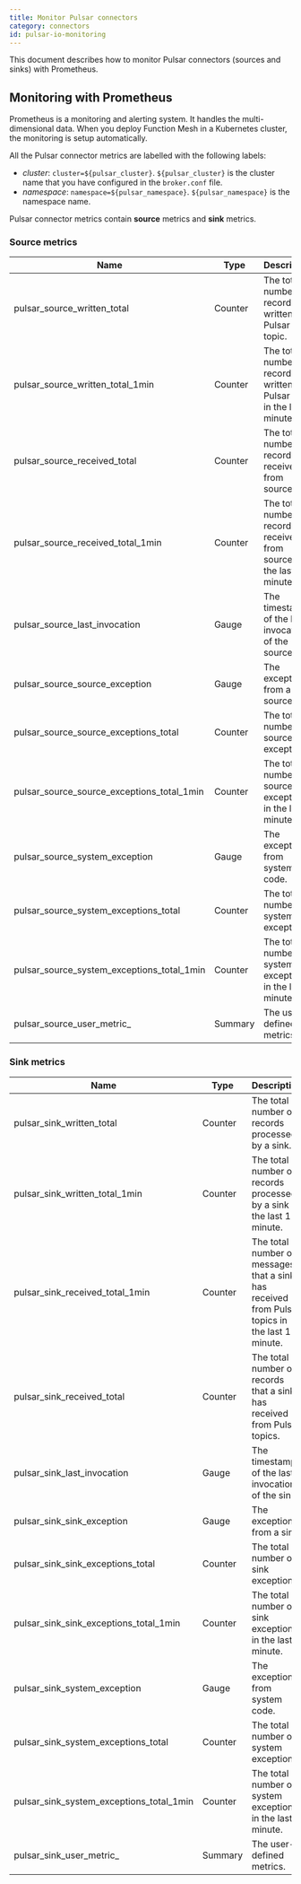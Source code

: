 ```yaml
---
title: Monitor Pulsar connectors
category: connectors
id: pulsar-io-monitoring
---
```


This document describes how to monitor Pulsar connectors (sources and sinks) with Prometheus.

## Monitoring with Prometheus

Prometheus is a monitoring and alerting system. It handles the multi-dimensional data. When you deploy Function Mesh in a Kubernetes cluster, the monitoring is setup automatically.

All the Pulsar connector metrics are labelled with the following labels:

- *cluster*: `cluster=${pulsar_cluster}`. `${pulsar_cluster}` is the cluster name that you have configured in the `broker.conf` file.
- *namespace*: `namespace=${pulsar_namespace}`. `${pulsar_namespace}` is the namespace name.

Pulsar connector metrics contain **source** metrics and **sink** metrics.

### Source metrics

| Name | Type | Description |
|---|---|---|
pulsar_source_written_total|Counter|The total number of records written to a Pulsar topic.
pulsar_source_written_total_1min|Counter|The total number of records written to a Pulsar topic in the last 1 minute.
pulsar_source_received_total|Counter|The total number of records received from source.
pulsar_source_received_total_1min|Counter|The total number of records received from source in the last 1 minute.
pulsar_source_last_invocation|Gauge|The timestamp of the last invocation of the source.
pulsar_source_source_exception|Gauge|The exception from a source.
pulsar_source_source_exceptions_total|Counter|The total number of source exceptions.
pulsar_source_source_exceptions_total_1min |Counter|The total number of source exceptions in the last 1 minute.
pulsar_source_system_exception|Gauge|The exception from system code.
pulsar_source_system_exceptions_total|Counter|The total number of system exceptions.
pulsar_source_system_exceptions_total_1min|Counter|The total number of system exceptions in the last 1 minute.
pulsar_source_user_metric_ | Summary|The user-defined metrics.

### Sink metrics

| Name | Type | Description |
|---|---|---|
pulsar_sink_written_total|Counter| The total number of records processed by a sink.
pulsar_sink_written_total_1min|Counter| The total number of records processed by a sink in the last 1 minute.
pulsar_sink_received_total_1min|Counter| The total number of messages that a sink has received from Pulsar topics in the last 1 minute. 
pulsar_sink_received_total|Counter| The total number of records that a sink has received from Pulsar topics. 
pulsar_sink_last_invocation|Gauge|The timestamp of the last invocation of the sink.
pulsar_sink_sink_exception|Gauge|The exception from a sink.
pulsar_sink_sink_exceptions_total|Counter|The total number of sink exceptions.
pulsar_sink_sink_exceptions_total_1min |Counter|The total number of sink exceptions in the last 1 minute.
pulsar_sink_system_exception|Gauge|The exception from system code.
pulsar_sink_system_exceptions_total|Counter|The total number of system exceptions.
pulsar_sink_system_exceptions_total_1min|Counter|The total number of system exceptions in the last 1 minute.
pulsar_sink_user_metric_ | Summary|The user-defined metrics.